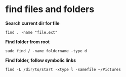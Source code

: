 # find files and folders

**Search current dir for file**

    find . -name "file.ext"

**Find folder from root**

    sudo find / -name foldername -type d

**Find folder, follow symbolic links**

    find -L /dir/to/start -xtype l -samefile ~/Pictures